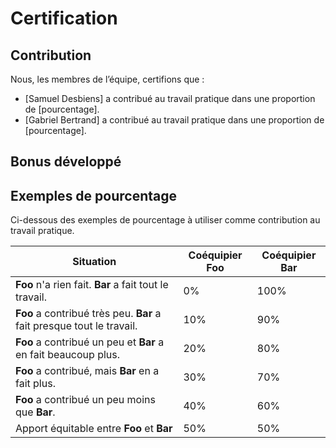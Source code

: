 # Certification

## Contribution

Nous, les membres de l’équipe, certifions que :

- [Samuel Desbiens] a contribué au travail pratique dans une proportion de [pourcentage].
- [Gabriel Bertrand] a contribué au travail pratique dans une proportion de [pourcentage].

## Bonus développé

## Exemples de pourcentage

Ci-dessous des exemples de pourcentage à utiliser comme contribution au travail pratique.

| Situation                                                             | Coéquipier **Foo** | Coéquipier **Bar** |
|-----------------------------------------------------------------------|--------------------|--------------------|
| **Foo** n'a rien fait. **Bar** a fait tout le travail.                | 0%                 | 100%               |
| **Foo** a contribué très peu. **Bar** a fait presque tout le travail. | 10%                | 90%                |
| **Foo** a contribué un peu et **Bar** a en fait beaucoup plus.        | 20%                | 80%                |
| **Foo** a contribué, mais **Bar** en a fait plus.                     | 30%                | 70%                |
| **Foo** a contribué un peu moins que **Bar**.                         | 40%                | 60%                |
| Apport équitable entre **Foo** et **Bar**                             | 50%                | 50%                |
